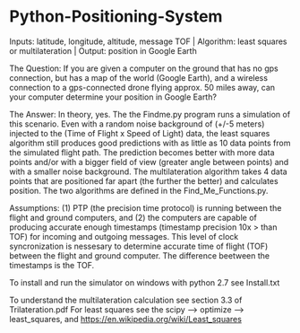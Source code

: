 # Python-Positioning-System

Inputs: latitude, longitude, altitude, message TOF  |  Algorithm: least squares or multilateration |  Output: position in Google Earth  

The Question: If you are given a computer on the ground that has no gps connection, but has a map of the world (Google Earth), and a wireless connection to a gps-connected drone flying approx. 50 miles away, can your computer determine your position in Google Earth?

The Answer: In theory, yes. The the Findme.py program runs a simulation of this scenario. Even with a random noise background of (+/-5 meters) injected to the (Time of Flight x Speed of Light) data, the least squares algorithm still produces good predictions with as little as 10 data points from the simulated flight path. The prediction becomes better with more data points and/or with a bigger field of view (greater angle between points) and with a smaller noise background. The multilateration algorithm takes 4 data points that are positioned far apart (the further the better) and calculates position. The two algorithms are defined in the Find_Me_Functions.py.

Assumptions: (1) PTP (the precision time protocol) is running between the flight and ground computers, and (2) the computers are capable of producing accurate enough timestamps (timestamp precision 10x > than TOF) for incoming and outgoing messages. This level of clock syncronization is nessesary to determine accurate time of flight (TOF) between the flight and ground computer. The difference beetween the timestamps is the TOF.

To install and run the simulator on windows with python 2.7 see Install.txt

To understand the multilateration calculation see section 3.3 of Trilateration.pdf
For least squares see the scipy --> optimize --> least_squares, and https://en.wikipedia.org/wiki/Least_squares
